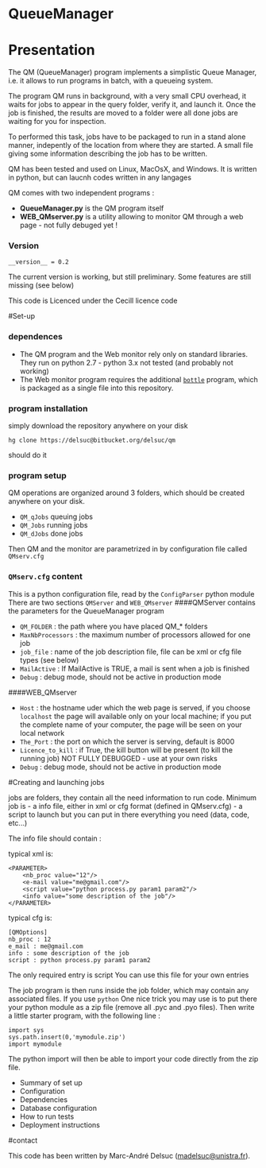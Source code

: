 # QueueManager #

# Presentation
The QM (QueueManager) program implements a simplistic Queue Manager, i.e. it allows to run programs in batch, with a queueing system.

The program QM runs in background, with a very small CPU overhead, it waits for jobs to appear in the query folder, verify it, and launch it.
Once the job is finished, the results are moved to a folder were all done jobs are waiting for you for inspection.

To performed this task, jobs have to be packaged to run in a stand alone manner, indepently of the location from where they are started.
A small file giving some information describing the job has to be written.

QM has been tested and used on Linux, MacOsX, and Windows. It is written in python, but can laucnh codes written in any langages

QM comes with two independent programs :

 * **QueueManager.py** is the QM program itself
 * **WEB_QMserver.py** is a utility allowing to monitor QM through a web page - not fully debuged yet !



### Version
`__version__ = 0.2`

The current version is working, but still preliminary. Some features are still missing (see below)

This code is Licenced under the Cecill licence code


#Set-up

### dependences
* The QM program and the Web monitor rely only on standard libraries. They run on python 2.7 - python 3.x not tested (and probably not working)
* The Web monitor program requires the additional [`bottle`](http://bottlepy.org/)  program, which is packaged as a single file into this repository.

### program installation
simply download the repository anywhere on your disk

`hg clone https://delsuc@bitbucket.org/delsuc/qm`

should do it


### program setup
QM operations are organized around 3 folders, which should be created anywhere on your disk.
* `QM_qJobs`    queuing jobs
* `QM_Jobs`     running jobs
* `QM_dJobs`    done jobs

Then QM and the monitor are parametrized in by configuration file called `QMserv.cfg`

### `QMserv.cfg` content
This is a python configuration file, read by the `ConfigParser` python module
There are two sections `QMServer` and `WEB_QMserver`
####QMServer
contains the parameters for the QueueManager program
- `QM_FOLDER` :  the path where you have placed QM_* folders
- `MaxNbProcessors` : the maximum number of processors allowed for one job
- `job_file` : name of the job description file, file can be xml or cfg file types (see below)
- `MailActive` : If MailActive is TRUE, a mail is sent when a job is finished
- `Debug` : debug mode, should not be active in production mode

####WEB_QMserver
- `Host` : the hostname uder which the web page is served, if you choose `localhost` the page will available only on your local machine; if you put the complete name of your computer, the page will be seen on your local network
- `The_Port` : the port on which the server is serving, default is 8000
- `Licence_to_kill` : if True, the kill button will be present (to kill the running job) NOT FULLY DEBUGGED - use at your own risks
- `Debug` : debug mode, should not be active in production mode


#Creating and launching jobs

jobs are folders, they contain all the need information to run code.
Minimum job is
    - a info file, either in xml or cfg format (defined in QMserv.cfg)
    - a script to launch
but you can put in there everything you need (data, code, etc...)

The info file should contain :

typical xml is:
```
<PARAMETER>
    <nb_proc value="12"/>
    <e-mail value="me@gmail.com"/>
    <script value="python process.py param1 param2"/>
    <info value="some description of the job"/>
</PARAMETER>
```

typical cfg is:
```
[QMOptions]
nb_proc : 12
e_mail : me@gmail.com
info : some description of the job
script : python process.py param1 param2
```

The only required entry is script
You can use this file for your own entries

The job program is then runs inside the job folder, which may contain any associated files.
If you use `python` One nice trick you may use is to put there your python module as a zip file (remove all .pyc and .pyo files). Then write a little starter program, with the following line :
```
import sys
sys.path.insert(0,'mymodule.zip')
import mymodule
```
The python import will then be able to import your code directly from the zip file.



* Summary of set up
* Configuration
* Dependencies
* Database configuration
* How to run tests
* Deployment instructions


#contact

This code has been written by Marc-André Delsuc (madelsuc@unistra.fr).